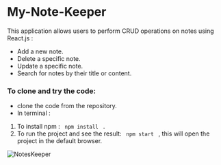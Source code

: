 # My-Note-Keeper

This application allows users to perform CRUD operations on notes using React.js :

- Add a new note.
- Delete a specific note.
- Update a specific note.
- Search for notes by their title or content.

### To clone and try the code:

- clone the code from the repository.
- In terminal :

1. To install npm : <code> npm install </code> .
2. To run the project and see the result: <code> npm start </code> , this will open the project in the default browser.

![NotesKeeper](https://github.com/Nama-Salameh/My-Note-Keeper/assets/92352860/40ef1bc0-0c23-4993-87f8-81ff4ee0f837)

